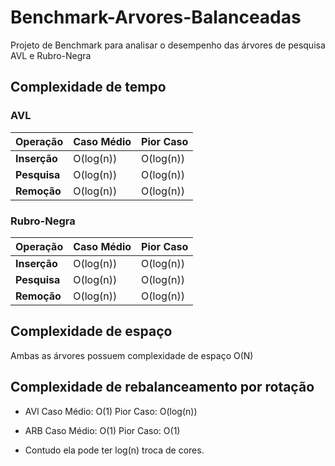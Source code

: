 # Benchmark-Arvores-Balanceadas
 Projeto de Benchmark para analisar o desempenho das árvores de pesquisa AVL e Rubro-Negra

## Complexidade de tempo
### AVL
| Operação | Caso Médio | Pior Caso |
| --------- | ----------- | --------- |
| **Inserção** | O(log(n)) | O(log(n)) |
| **Pesquisa** | O(log(n)) | O(log(n)) |
| **Remoção** | O(log(n)) | O(log(n)) |


### Rubro-Negra
| Operação | Caso Médio | Pior Caso |
| --------- | ----------- | --------- |
| **Inserção** | O(log(n)) | O(log(n)) |
| **Pesquisa** | O(log(n)) | O(log(n)) |
| **Remoção** | O(log(n)) | O(log(n)) |

## Complexidade de espaço
 Ambas as árvores possuem complexidade de espaço O(N)

## Complexidade de rebalanceamento por rotação
 - AVl
  Caso Médio: O(1)
  Pior Caso: O(log(n))

 - ARB
  Caso Médio: O(1)
  Pior Caso: O(1)
  * Contudo ela pode ter log(n) troca de cores.